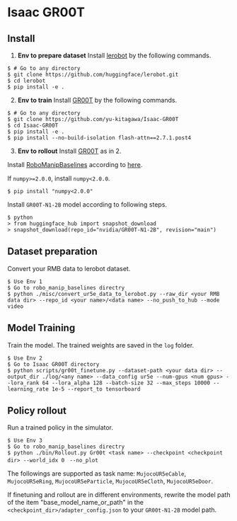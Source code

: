 # Isaac GR00T

## Install

1. **Env to prepare dataset**
Install [lerobot](https://github.com/huggingface/lerobot) by the following commands.
```console
$ # Go to any directory
$ git clone https://github.com/huggingface/lerobot.git
$ cd lerobot
$ pip install -e .
```

2. **Env to train**
Install [GR00T](https://github.com/yu-kitagawa/Isaac-GR00T) by the following commands.
```console
$ # Go to any directory
$ git clone https://github.com/yu-kitagawa/Isaac-GR00T
$ cd Isaac-GR00T
$ pip install -e .
$ pip install --no-build-isolation flash-attn==2.7.1.post4
```

3. **Env to rollout**
Install [GR00T](https://github.com/yu-kitagawa/Isaac-GR00T) as in 2.

Install [RoboManipBaselines](https://github.com/isri-aist/RoboManipBaselines) according to [here](../../README.md#Install).

If `numpy>=2.0.0`, install `numpy<2.0.0`.
```console
$ pip install "numpy<2.0.0"
```

Install `GR00T-N1-2B` model according to following steps.
```console
$ python
> from huggingface_hub import snapshot_download
> snapshot_download(repo_id="nvidia/GR00T-N1-2B", revision="main")
```

## Dataset preparation

Convert your RMB data to lerobot dataset.

```console
$ Use Env 1
$ Go to robo_manip_baselines directry
$ python ./misc/convert_ur5e_data_to_lerobot.py --raw_dir <your RMB data dir> --repo_id <your name>/<data name> --no_push_to_hub --mode video
```

## Model Training

Train the model. The trained weights are saved in the `log` folder.

```console
$ Use Env 2
$ Go to Isaac GR00T directory
$ python scripts/gr00t_finetune.py --dataset-path <your data dir> --output_dir ./log/<any name> --data_config ur5e --num-gpus <num gpus> --lora_rank 64 --lora_alpha 128 --batch-size 32 --max_steps 10000 --learning_rate 1e-5 --report_to tensorboard
```

## Policy rollout

Run a trained policy in the simulator.

```console
$ Use Env 3
$ Go to robo_manip_baselines directry
$ python ./bin/Rollout.py Gr00t <task name> --checkpoint <checkpoint dir> --world_idx 0　--no_plot
```
The followings are supported as task name: `MujocoUR5eCable`, `MujocoUR5eRing`, `MujocoUR5eParticle`, `MujocoUR5eCloth`, `MujocoUR5eDoor`.

If finetuning and rollout are in different environments, rewrite the model path of the item "base_model_name_or_path" in the `<checkpoint_dir>/adapter_config.json` to your `GR00t-N1-2B` model path.